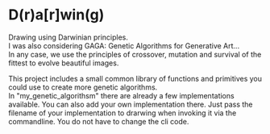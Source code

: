 

# D(r)a[r]win(g)

Drawing using Darwinian principles.  
I was also considering GAGA: Genetic Algorithms for Generative Art...  
In any case, we use the principles of crossover, mutation and survival of the fittest to evolve beautiful images. 

This project includes a small common library of functions and primitives you could use to create more genetic algorithms.  
In "my_genetic_algorithsm" there are already a few implementations available. You can also add your own implementation there. 
Just pass the filename of your implementation to drarwing when invoking it via the commandline. You do not have to change the cli code. 
